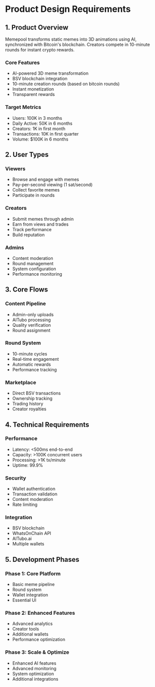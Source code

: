 # Product Design Requirements

## 1. Product Overview
Memepool transforms static memes into 3D animations using AI, synchronized with Bitcoin's blockchain. Creators compete in 10-minute rounds for instant crypto rewards.

### Core Features
- AI-powered 3D meme transformation
- BSV blockchain integration
- 10-minute creation rounds (based on bitcoin rounds)
- Instant monetization
- Transparent rewards

### Target Metrics
- Users: 100K in 3 months
- Daily Active: 50K in 6 months
- Creators: 1K in first month
- Transactions: 10K in first quarter
- Volume: $100K in 6 months

## 2. User Types

### Viewers
- Browse and engage with memes
- Pay-per-second viewing (1 sat/second)
- Collect favorite memes
- Participate in rounds

### Creators
- Submit memes through admin
- Earn from views and trades
- Track performance
- Build reputation

### Admins
- Content moderation
- Round management
- System configuration
- Performance monitoring

## 3. Core Flows

### Content Pipeline
- Admin-only uploads
- AITubo processing
- Quality verification
- Round assignment

### Round System
- 10-minute cycles
- Real-time engagement
- Automatic rewards
- Performance tracking

### Marketplace
- Direct BSV transactions
- Ownership tracking
- Trading history
- Creator royalties

## 4. Technical Requirements

### Performance
- Latency: <500ms end-to-end
- Capacity: >100K concurrent users
- Processing: >1K tx/minute
- Uptime: 99.9%

### Security
- Wallet authentication
- Transaction validation
- Content moderation
- Rate limiting

### Integration
- BSV blockchain
- WhatsOnChain API
- AITubo.ai
- Multiple wallets

## 5. Development Phases

### Phase 1: Core Platform
- Basic meme pipeline
- Round system
- Wallet integration
- Essential UI

### Phase 2: Enhanced Features
- Advanced analytics
- Creator tools
- Additional wallets
- Performance optimization

### Phase 3: Scale & Optimize
- Enhanced AI features
- Advanced monitoring
- System optimization
- Additional integrations